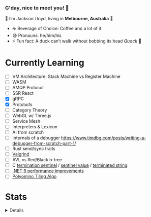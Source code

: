 ### G'day, nice to meet you! 👋

👾 I’m Jackson Lloyd, living in **Melbourne, Australia** 🦘

- ☕ Beverage of Choice: Coffee and a lot of it
- 😄 Pronouns: he/him/his
- ⚡ Fun fact: A duck can’t walk without bobbing its head *Quack* 🦆


# Currently Learning
- [ ] VM Architecture: Stack Machine vs Register Machine
- [ ] WASM
- [ ] AMQP Protocol
- [ ] SSR React
- [x] gRPC
- [X] Protobufs
- [ ] Category Theory
- [ ] WebGL w/ Three.js
- [ ] Service Mesh
- [ ] Interpreters & Lexicon
- [ ] AI from scratch
- [ ] Internals of a debugger https://www.timdbg.com/posts/writing-a-debugger-from-scratch-part-1/
- [ ] Rust send/sync traits
- [ ] [Valgrind](https://valgrind.org/info/tools.html)
- [ ] AVL vs Red/Black b-tree
- [ ] C [termination sentinel](https://ziggit.dev/t/what-are-sentinals/3748) / [sentinel value](https://en.wikipedia.org/wiki/Sentinel_value) / [terminated string](https://en.wikipedia.org/wiki/Null-terminated_string)
- [ ] [.NET 9 performance improvements](https://devblogs.microsoft.com/dotnet/performance-improvements-in-net-9/#benchmarking-setup)
- [ ] [Polyomino Tiling Algo](https://gfredericks.com/blog/99)

# Stats
<details>
  <div align="center" style="display: flex; justify-content: center; align-items: center;" >
    <img width="" src="https://github-readme-stats.vercel.app/api/top-langs/?username=JBrLloyd&layout=compact&hide_title=1&card_width=300" alt="Top language used in my repos" />
  </div>
</details>
